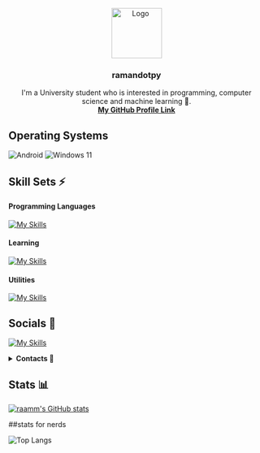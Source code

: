 <br/>
<div align="center">
  <a href="https://github.com/othneildrew/Best-README-Template">
    <img src="https://avatars.githubusercontent.com/u/182676519?v=4" alt="Logo" width="99" height="99">
  </a>
  
  <h3 align="center"> ramandotpy </h3>
  <p aligh="center">
    I'm a  University student who is interested in programming, computer science and machine learning 🤖.
  <br/>
  <a href=""><strong>My GitHub Profile Link</strong></a>
</div>  

## Operating Systems

![Android](https://img.shields.io/badge/Android-3DDC84?style=for-the-badge&logo=android&logoColor=white)
![Windows 11](https://img.shields.io/badge/Windows%2011-%230079d5.svg?style=for-the-badge&logo=Windows%2011&logoColor=white)

## Skill Sets ⚡️

#### Programming Languages
[![My Skills](https://skillicons.dev/icons?i=py,c)](https://skillicons.dev)

#### Learning
[![My Skills](https://skillicons.dev/icons?i=js,html,css)](https://skillicons.dev)


#### Utilities

[![My Skills](https://skillicons.dev/icons?i=git,github,vscode,gcp,arduino,matlab)](https://skillicons.dev)


## Socials 📱
[![My Skills](https://skillicons.dev/icons?i=instagram,discord,gmail,linkedin)](https://skillicons.dev)
<details>
<summary><strong>Contacts 📜</strong></summary>
  [![My Skills](https://skillicons.dev/icons?i=instagram,discord,gmail,linkedin)](https://skillicons.dev)
<br>
<a href="https://discord.com/users/871241459586711572">
<img src="https://lanyard.cnrad.dev/api/871241459586711572">
</a>
</details>

## Stats 📊

[![raamm's GitHub stats](https://github-readme-stats.vercel.app/api?username=ramnnn2006)](https://github.com/cattodotpy/github-readme-stats)



##stats for nerds

![Top Langs](https://github-readme-stats.vercel.app/api/top-langs/?username=anuraghazra&layout=compact)


